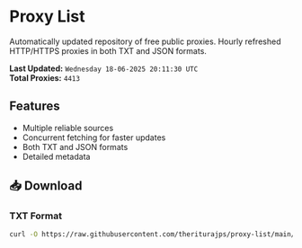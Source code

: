 # Proxy List

Automatically updated repository of free public proxies. Hourly refreshed HTTP/HTTPS proxies in both TXT and JSON formats.

**Last Updated:** `Wednesday 18-06-2025 20:11:30 UTC`  
**Total Proxies:** `4413`

## Features
- Multiple reliable sources
- Concurrent fetching for faster updates
- Both TXT and JSON formats
- Detailed metadata

## 📥 Download

### TXT Format
```bash
curl -O https://raw.githubusercontent.com/theriturajps/proxy-list/main/proxies.txt